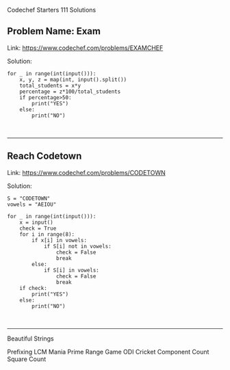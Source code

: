 
Codechef Starters 111 Solutions


## Problem Name: Exam

Link: https://www.codechef.com/problems/EXAMCHEF

Solution:

```
for _ in range(int(input())):
    x, y, z = map(int, input().split())
    total_students = x*y
    percentage = z*100/total_students
    if percentage>50:
        print("YES")
    else:
        print("NO")
```

<br>

___

## Reach Codetown

Link: https://www.codechef.com/problems/CODETOWN

Solution:

```
S = "CODETOWN"
vowels = "AEIOU"

for _ in range(int(input())):
    x = input()
    check = True
    for i in range(8):
        if x[i] in vowels:
            if S[i] not in vowels:
                check = False
                break
        else:
            if S[i] in vowels:
                check = False
                break
    if check:
        print("YES")
    else:
        print("NO")
```

<br>

___

Beautiful Strings


Prefixing
LCM Mania
Prime Range Game
ODI Cricket
Component Count
Square Count